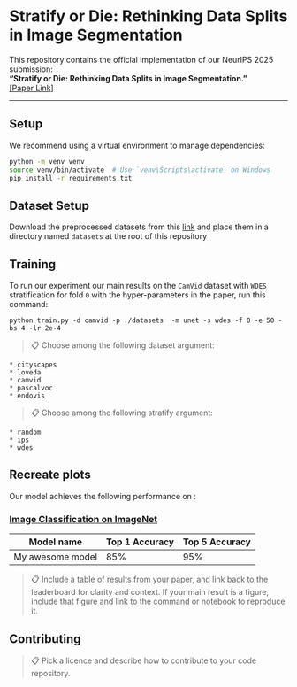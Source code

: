 # Stratify or Die: Rethinking Data Splits in Image Segmentation

This repository contains the official implementation of our NeurIPS 2025 submission:  
**“Stratify or Die: Rethinking Data Splits in Image Segmentation.”**  
[[Paper Link]]()

---

## Setup

We recommend using a virtual environment to manage dependencies:

```bash
python -m venv venv
source venv/bin/activate  # Use `venv\Scripts\activate` on Windows
pip install -r requirements.txt
```
## Dataset Setup

Download the preprocessed datasets from this [link]() and place them in a directory named `datasets` at the root of this repository

## Training

To run our experiment our main results on the `CamVid` dataset with `WDES` stratification for fold `0` with the hyper-parameters in the paper, run this command:

```train
python train.py -d camvid -p ./datasets  -m unet -s wdes -f 0 -e 50 -bs 4 -lr 2e-4
```

>📋  Choose among the following dataset argument:
```
* cityscapes
* loveda
* camvid
* pascalvoc
* endovis
```

>📋  Choose among the following stratify argument:
```
* random
* ips
* wdes
```

## Recreate plots

Our model achieves the following performance on :

### [Image Classification on ImageNet](https://paperswithcode.com/sota/image-classification-on-imagenet)

| Model name         | Top 1 Accuracy  | Top 5 Accuracy |
| ------------------ |---------------- | -------------- |
| My awesome model   |     85%         |      95%       |

>📋  Include a table of results from your paper, and link back to the leaderboard for clarity and context. If your main result is a figure, include that figure and link to the command or notebook to reproduce it. 


## Contributing

>📋  Pick a licence and describe how to contribute to your code repository. 